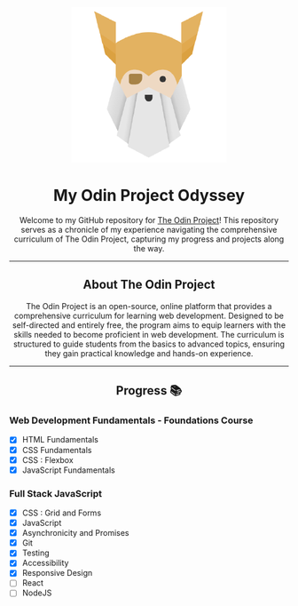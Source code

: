 <p align="center">
  <img src="./images/odin-project.png" />
</p>

<h1 align="center">My Odin Project Odyssey</h1>

<div align="center">
    
  Welcome to my GitHub repository for [The Odin Project](https://www.theodinproject.com/)!
  This repository serves as a chronicle of my experience navigating the comprehensive curriculum of The Odin Project,
  capturing my progress and projects along the way.

</div>

---

<h2 align="center">About The Odin Project</h2>

<div align="center">
  The Odin Project is an open-source, online platform that provides a comprehensive curriculum for learning web development. Designed to be self-directed and entirely free, the program aims to equip learners with the skills needed to become proficient in web development. The curriculum is structured to guide students from the basics to advanced topics, ensuring they gain practical knowledge and hands-on experience.
</div>

---

<h2 align="center">Progress 📚</h2>
<h3 align="left">Web Development Fundamentals - Foundations Course</h3>

- [x] HTML Fundamentals
- [x] CSS Fundamentals
- [x] CSS : Flexbox
- [x] JavaScript Fundamentals

<h3 align="left">Full Stack JavaScript</h3>

- [x] CSS : Grid and Forms
- [x] JavaScript
- [x] Asynchronicity and Promises
- [x] Git
- [x] Testing
- [x] Accessibility
- [x] Responsive Design
- [ ] React
- [ ] NodeJS
